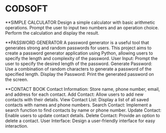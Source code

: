 # CODSOFT
**SIMPLE CALCULATOR
Design a simple calculator with basic arithmetic operations.
Prompt the user to input two numbers and an operation choice.
Perform the calculation and display the result.

**PASSWORD GENERATOR
A password generator is a useful tool that generates strong and random passwords for users. This project aims to create a
password generator application using Python, allowing users to specify the length and complexity of the password.
User Input: Prompt the user to specify the desired length of the password.
Generate Password: Use a combination of random characters to generate a password of the specified length.
Display the Password: Print the generated password on the screen.

**CONTACT BOOK
Contact Information: Store name, phone number, email, and address for each contact.
Add Contact: Allow users to add new contacts with their details.
View Contact List: Display a list of all saved contacts with names and phone numbers.
Search Contact: Implement a search function to find contacts by name or phone number.
Update Contact: Enable users to update contact details.
Delete Contact: Provide an option to delete a contact.
User Interface: Design a user-friendly interface for easy interaction.
